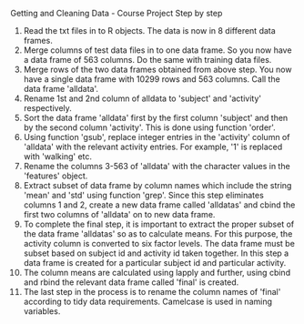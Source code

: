 Getting and Cleaning Data - Course Project
Step by step
1. Read the txt files in to R objects. The data is now in 8 different data frames.
2. Merge columns of test data files in to one data frame. So you now have a data frame of 563 columns. Do the same with training data files.
3. Merge rows of the two data frames obtained from above step. You now have a single data frame with 10299 rows and 563 columns. Call the data frame 'alldata'.
4. Rename 1st and 2nd column of alldata to 'subject' and 'activity' respectively.
5. Sort the data frame 'alldata' first by the first column 'subject' and then by the second column 'activity'. This is done using function 'order'.
6. Using function 'gsub', replace integer entries in the 'activity' column of 'alldata' with the relevant activity entries. For example, '1' is replaced with 'walking' etc.
7. Rename the columns 3-563 of 'alldata' with the character values in the 'features' object.
8. Extract subset of data frame by column names which include the string 'mean' and 'std' using function 'grep'. Since this step eliminates columns 1 and 2, create a new data frame called 'alldatas' and cbind the first two columns of 'alldata' on to new data frame.
9. To complete the final step, it is important to extract the proper subset of the data frame 'alldatas' so as to calculate means. For this purpose, the activity column is converted to six factor levels. The data frame must be subset based on subject id and activity id taken together. In this step a data frame is created for a particular subject id and particular activity.
10. The column means are calculated using lapply and further, using cbind and rbind the relevant data frame called 'final' is created.
11. The last step in the process is to rename the column names of 'final' according to tidy data requirements. Camelcase is used in naming variables.
